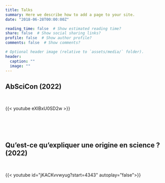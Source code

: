 ```yaml
---
title: Talks
summary: Here we describe how to add a page to your site.
date: "2018-06-28T00:00:00Z"

reading_time: false  # Show estimated reading time?
share: false  # Show social sharing links?
profile: false  # Show author profile?
comments: false  # Show comments?

# Optional header image (relative to `assets/media/` folder).
header:
  caption: ""
  image: ""
---
```


<h2>AbSciCon (2022)</h2>

<br>

{{< youtube eXIBxU0SD2w >}}

<br><br><br>

<h2>Qu’est-ce qu’expliquer une origine en science ? (2022)</h2>

<br>

{{< youtube id="jKACKvvwyug?start=4343" autoplay="false">}}

<br><br><br><br><br><br>